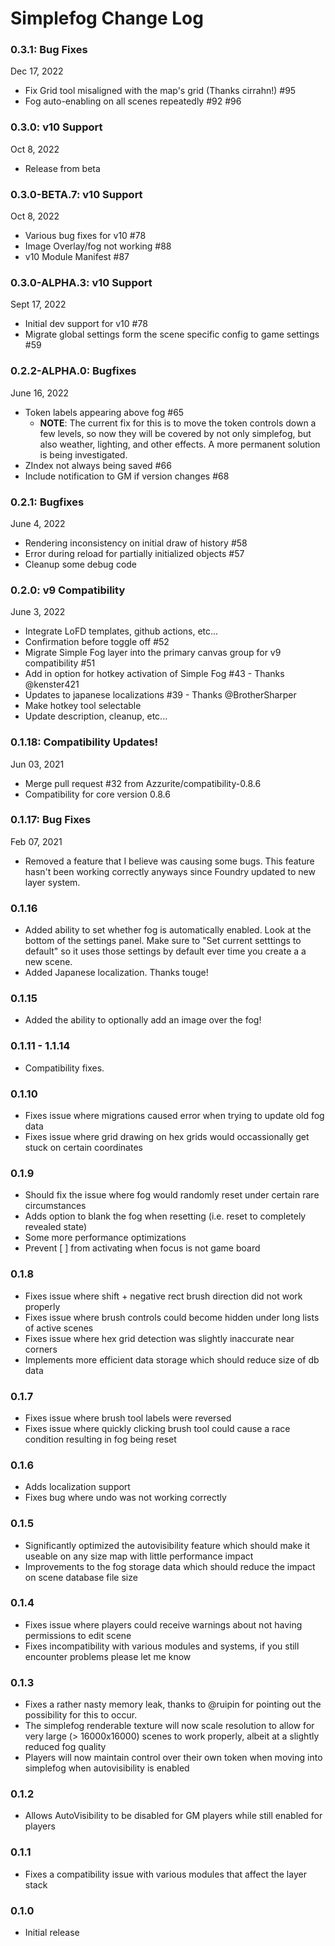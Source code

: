 # Simplefog Change Log

### 0.3.1: Bug Fixes
Dec 17, 2022
* Fix Grid tool misaligned with the map's grid (Thanks cirrahn!)  #95
* Fog auto-enabling on all scenes repeatedly #92 #96

### 0.3.0: v10 Support
Oct 8, 2022
* Release from beta

### 0.3.0-BETA.7: v10 Support
Oct 8, 2022
* Various bug fixes for v10 #78
* Image Overlay/fog not working #88
* v10 Module Manifest #87

### 0.3.0-ALPHA.3: v10 Support
Sept 17, 2022
* Initial dev support for v10 #78
* Migrate global settings form the scene specific config to game settings #59

### 0.2.2-ALPHA.0: Bugfixes
June 16, 2022
* Token labels appearing above fog #65
  * **NOTE**: The current fix for this is to move the token controls down a few levels, so now they will be covered by not only simplefog, but also weather, lighting, and other effects.  A more permanent solution is being investigated.
* ZIndex not always being saved #66
* Include notification to GM if version changes #68

### 0.2.1: Bugfixes
June 4, 2022
* Rendering inconsistency on initial draw of history #58
* Error during reload for partially initialized objects #57
* Cleanup some debug code

### 0.2.0: v9 Compatibility
June 3, 2022
* Integrate LoFD templates, github actions, etc...
* Confirmation before toggle off #52
* Migrate Simple Fog layer into the primary canvas group for v9 compatibility #51
* Add in option for hotkey activation of Simple Fog #43 - Thanks @kenster421
* Updates to japanese localizations #39 - Thanks @BrotherSharper
* Make hotkey tool selectable
* Update description, cleanup, etc...

### 0.1.18: Compatibility Updates!
Jun 03, 2021
* Merge pull request #32 from Azzurite/compatibility-0.8.6
* Compatibility for core version 0.8.6

### 0.1.17: Bug Fixes
Feb 07, 2021
* Removed a feature that I believe was causing some bugs. This feature hasn't been working correctly anyways since Foundry updated to new layer system.

### 0.1.16
* Added ability to set whether fog is automatically enabled. Look at the bottom of the settings panel. Make sure to "Set current setttings to default" so it uses those settings by default ever time you create a a new scene.
* Added Japanese localization. Thanks touge!

### 0.1.15
* Added the ability to optionally add an image over the fog!

### 0.1.11 - 1.1.14
* Compatibility fixes.

### 0.1.10
* Fixes issue where migrations caused error when trying to update old fog data
* Fixes issue where grid drawing on hex grids would occassionally get stuck on certain coordinates

### 0.1.9
* Should fix the issue where fog would randomly reset under certain rare circumstances
* Adds option to blank the fog when resetting (i.e. reset to completely revealed state)
* Some more performance optimizations
* Prevent [ ] from activating when focus is not game board

### 0.1.8
* Fixes issue where shift + negative rect brush direction did not work properly
* Fixes issue where brush controls could become hidden under long lists of active scenes
* Fixes issue where hex grid detection was slightly inaccurate near corners
* Implements more efficient data storage which should reduce size of db data

### 0.1.7
* Fixes issue where brush tool labels were reversed
* Fixes issue where quickly clicking brush tool could cause a race condition resulting in fog being reset

### 0.1.6
* Adds localization support
* Fixes bug where undo was not working correctly

### 0.1.5
* Significantly optimized the autovisibility feature which should make it useable on any size map with little performance impact
* Improvements to the fog storage data which should reduce the impact on scene database file size

### 0.1.4
* Fixes issue where players could receive warnings about not having permissions to edit scene
* Fixes incompatibility with various modules and systems, if you still encounter problems please let me know

### 0.1.3
* Fixes a rather nasty memory leak, thanks to @ruipin for pointing out the possibility for this to occur.
* The simplefog renderable texture will now scale resolution to allow for very large (> 16000x16000) scenes to work properly, albeit at a slightly reduced fog quality
* Players will now maintain control over their own token when moving into simplefog when autovisibility is enabled

### 0.1.2
* Allows AutoVisibility to be disabled for GM players while still enabled for players

### 0.1.1
* Fixes a compatibility issue with various modules that affect the layer stack

### 0.1.0
* Initial release

